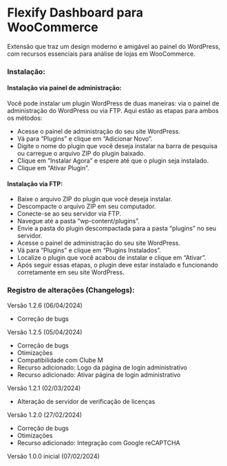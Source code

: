 # Flexify Dashboard para WooCommerce

Extensão que traz um design moderno e amigável ao painel do WordPress, com recursos essenciais para análise de lojas em WooCommerce.

### Instalação:

#### Instalação via painel de administração:

Você pode instalar um plugin WordPress de duas maneiras: via o painel de administração do WordPress ou via FTP. Aqui estão as etapas para ambos os métodos:

* Acesse o painel de administração do seu site WordPress.
* Vá para “Plugins” e clique em “Adicionar Novo”.
* Digite o nome do plugin que você deseja instalar na barra de pesquisa ou carregue o arquivo ZIP do plugin baixado.
* Clique em “Instalar Agora” e espere até que o plugin seja instalado.
* Clique em “Ativar Plugin”.

#### Instalação via FTP:

* Baixe o arquivo ZIP do plugin que você deseja instalar.
* Descompacte o arquivo ZIP em seu computador.
* Conecte-se ao seu servidor via FTP.
* Navegue até a pasta “wp-content/plugins”.
* Envie a pasta do plugin descompactada para a pasta “plugins” no seu servidor.
* Acesse o painel de administração do seu site WordPress.
* Vá para “Plugins” e clique em “Plugins Instalados”.
* Localize o plugin que você acabou de instalar e clique em “Ativar”.
* Após seguir essas etapas, o plugin deve estar instalado e funcionando corretamente em seu site WordPress.

### Registro de alterações (Changelogs):

Versão 1.2.6 (06/04/2024)
* Correção de bugs

Versão 1.2.5 (05/04/2024)
* Correção de bugs
* Otimizações
* Compatibilidade com Clube M
* Recurso adicionado: Logo da página de login administrativo
* Recurso adicionado: Ativar página de login administrativo

Versão 1.2.1 (02/03/2024)
* Alteração de servidor de verificação de licenças

Versão 1.2.0 (27/02/2024)
* Correção de bugs
* Otimizações
* Recurso adicionado: Integração com Google reCAPTCHA

Versão 1.0.0 inicial (07/02/2024)

